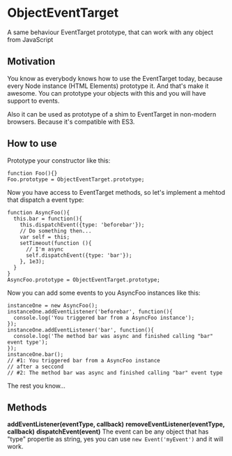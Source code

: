 ObjectEventTarget
=================

A same behaviour EventTarget prototype, that can work with any object from JavaScript

Motivation
----------

You know as everybody knows how to use the EventTarget today, because every Node instance (HTML Elements) prototype it. And that's make it awesome. You can prototype your objects with this and you will have support to events.

Also it can be used as prototype of a shim to EventTarget in non-modern browsers. Because it's compatible with ES3.

How to use
----------

Prototype your constructor like this:

```
function Foo(){}
Foo.prototype = ObjectEventTarget.prototype;
```

Now you have access to EventTarget methods, so let's implement a mehtod that dispatch a event type:

```
function AsyncFoo(){
  this.bar = function(){
    this.dispatchEvent({type: 'beforebar'});
    // Do something then...
    var self = this;
    setTimeout(function (){
      // I'm async
      self.dispatchEvent({type: 'bar'});
    }, 1e3);
  }
}
AsyncFoo.prototype = ObjectEventTarget.prototype;
```

Now you can add some events to you AsyncFoo instances like this:

```
instanceOne = new AsyncFoo();
instanceOne.addEventListener('beforebar', function(){
  console.log('You triggered bar from a AsyncFoo instance');
});
instanceOne.addEventListener('bar', function(){
  console.log('The method bar was async and finished calling "bar" event type');
});
instanceOne.bar();
// #1: You triggered bar from a AsyncFoo instance
// after a seccond
// #2: The method bar was async and finished calling "bar" event type
```

The rest you know...

Methods
-------

**addEventListener(eventType, callback)**
**removeEventListener(eventType, callback)**
**dispatchEvent(event)** The event can be any object that has "type" propertie as string, yes you can use `new Event('myEvent')` and it will work.
